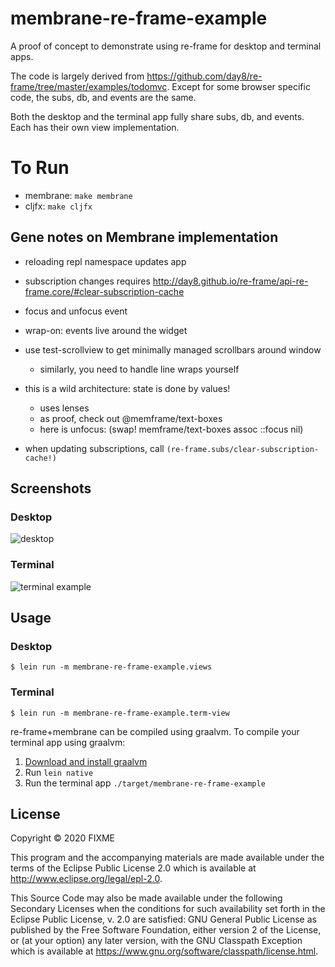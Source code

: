 # membrane-re-frame-example

A proof of concept to demonstrate using re-frame for desktop and terminal apps.

The code is largely derived from https://github.com/day8/re-frame/tree/master/examples/todomvc. Except for some browser specific code, the subs, db, and events are the same.

Both the desktop and the terminal app fully share subs, db, and events. Each has their own view implementation.

# To Run

- membrane: `make membrane`
- cljfx: `make cljfx`

## Gene notes on Membrane implementation

- reloading repl namespace updates app
- subscription changes requires http://day8.github.io/re-frame/api-re-frame.core/#clear-subscription-cache
- focus and unfocus event
- wrap-on: events live around the widget
- use test-scrollview to get minimally managed scrollbars around window
    - similarly, you need to handle line wraps yourself
- this is a wild architecture: state is done by values!
    - uses lenses
    - as proof, check out @memframe/text-boxes
    - here is unfocus: (swap! memframe/text-boxes assoc ::focus nil)
    
- when updating subscriptions, call `(re-frame.subs/clear-subscription-cache!)`


## Screenshots

### Desktop
![desktop](desktop-demo.gif?raw=true)

### Terminal
![terminal example](term-demo.gif?raw=true)


## Usage

### Desktop
`$ lein run -m membrane-re-frame-example.views`
### Terminal
`$ lein run -m membrane-re-frame-example.term-view`

re-frame+membrane can be compiled using graalvm. To compile your terminal app using graalvm:

1. [Download and install graalvm](https://github.com/BrunoBonacci/graalvm-clojure/blob/master/doc/clojure-graalvm-native-binary.md#step1---download-and-install-graalvm)
2. Run `lein native`
3. Run the terminal app `./target/membrane-re-frame-example`

## License

Copyright © 2020 FIXME

This program and the accompanying materials are made available under the
terms of the Eclipse Public License 2.0 which is available at
http://www.eclipse.org/legal/epl-2.0.

This Source Code may also be made available under the following Secondary
Licenses when the conditions for such availability set forth in the Eclipse
Public License, v. 2.0 are satisfied: GNU General Public License as published by
the Free Software Foundation, either version 2 of the License, or (at your
option) any later version, with the GNU Classpath Exception which is available
at https://www.gnu.org/software/classpath/license.html.

